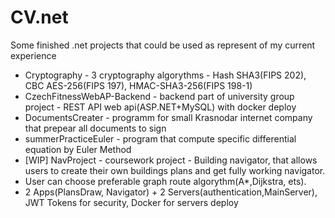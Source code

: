 # CV.net
Some finished .net projects that could be used as represent of my current experience

- Cryptography - 3 cryptography algorythms - Hash SHA3(FIPS 202), CBC AES-256(FIPS 197), HMAC-SHA3-256(FIPS 198-1)
- CzechFitnessWebAP-Backend - backend part of university group project - REST API web api(ASP.NET+MySQL) with docker deploy
- DocumentsCreater - programm for small Krasnodar internet company that prepear all documents to sign
- summerPracticeEuler - program that compute specific differential equation by Euler Method
- [WIP] NavProject - coursework project - Building navigator, that allows users to create their own buildings plans and get fully working navigator. 
- User can choose preferable graph route algorythm(A*,Dijkstra, ets). 
- 2 Apps(PlansDraw, Navigator) + 2 Servers(authentication,MainServer), JWT Tokens for security, Docker for servers deploy
